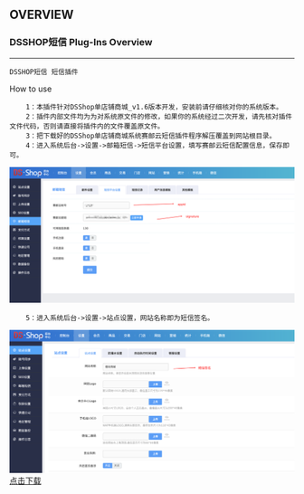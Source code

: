 ## OVERVIEW

### DSSHOP短信 Plug-Ins Overview

------
	DSSHOP短信 短信插件
How to use

        1：本插件针对DSShop单店铺商城_v1.6版本开发，安装前请仔细核对你的系统版本。
        2：插件内部文件均为为对系统原文件的修改，如果你的系统经过二次开发，请先核对插件文件代码，否则请直接将插件内的文件覆盖原文件。
        3：把下载好的DSShop单店铺商城系统赛邮云短信插件程序解压覆盖到网站根目录。
        4：进入系统后台->设置->邮箱短信->短信平台设置，填写赛邮云短信配置信息，保存即可。

![Submail](./markdown/1.png)

        5：进入系统后台->设置->站点设置，网站名称即为短信签名。

![Submail](./markdown/2.png)
[点击下载](https://github.com/submail-developers/dsshop_sms/archive/master.zip)
